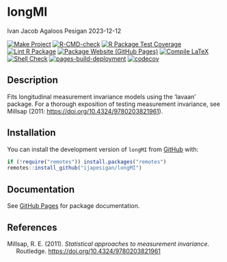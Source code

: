 longMI
================
Ivan Jacob Agaloos Pesigan
2023-12-12

<!-- README.md is generated from README.Rmd. Please edit that file -->
<!-- badges: start -->

[![Make
Project](https://github.com/ijapesigan/longMI/actions/workflows/make.yml/badge.svg)](https://github.com/ijapesigan/longMI/actions/workflows/make.yml)
[![R-CMD-check](https://github.com/ijapesigan/longMI/actions/workflows/check-full.yml/badge.svg)](https://github.com/ijapesigan/longMI/actions/workflows/check-full.yml)
[![R Package Test
Coverage](https://github.com/ijapesigan/longMI/actions/workflows/test-coverage.yml/badge.svg)](https://github.com/ijapesigan/longMI/actions/workflows/test-coverage.yml)
[![Lint R
Package](https://github.com/ijapesigan/longMI/actions/workflows/lint.yml/badge.svg)](https://github.com/ijapesigan/longMI/actions/workflows/lint.yml)
[![Package Website (GitHub
Pages)](https://github.com/ijapesigan/longMI/actions/workflows/pkgdown-gh-pages.yml/badge.svg)](https://github.com/ijapesigan/longMI/actions/workflows/pkgdown-gh-pages.yml)
[![Compile
LaTeX](https://github.com/ijapesigan/longMI/actions/workflows/latex.yml/badge.svg)](https://github.com/ijapesigan/longMI/actions/workflows/latex.yml)
[![Shell
Check](https://github.com/ijapesigan/longMI/actions/workflows/shellcheck.yml/badge.svg)](https://github.com/ijapesigan/longMI/actions/workflows/shellcheck.yml)
[![pages-build-deployment](https://github.com/ijapesigan/longMI/actions/workflows/pages/pages-build-deployment/badge.svg)](https://github.com/ijapesigan/longMI/actions/workflows/pages/pages-build-deployment)
[![codecov](https://codecov.io/gh/ijapesigan/longMI/branch/main/graph/badge.svg?token=KVLUET3DJ6)](https://codecov.io/gh/ijapesigan/longMI)
<!-- badges: end -->

## Description

Fits longitudinal measurement invariance models using the ‘lavaan’
package. For a thorough exposition of testing measurement invariance,
see Millsap (2011: <https://doi.org/10.4324/9780203821961>).

## Installation

You can install the development version of `longMI` from
[GitHub](https://github.com/ijapesigan/longMI) with:

``` r
if (!require("remotes")) install.packages("remotes")
remotes::install_github("ijapesigan/longMI")
```

## Documentation

See [GitHub Pages](https://ijapesigan.github.io/longMI/index.html) for
package documentation.

## References

<div id="refs" class="references csl-bib-body hanging-indent"
line-spacing="2">

<div id="ref-Millsap-2011" class="csl-entry">

Millsap, R. E. (2011). *Statistical approaches to measurement
invariance*. Routledge. <https://doi.org/10.4324/9780203821961>

</div>

</div>
